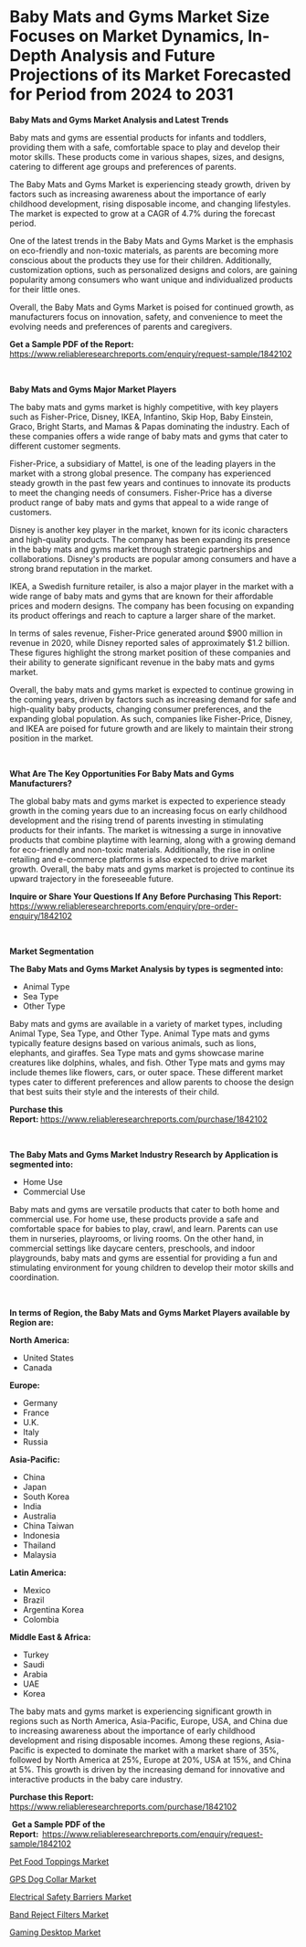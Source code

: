 <p><h1>Baby Mats and Gyms Market Size Focuses on Market Dynamics, In-Depth Analysis and Future Projections of its Market Forecasted for Period from 2024 to 2031</h1></p><p><strong>Baby Mats and Gyms Market Analysis and Latest Trends</strong></p>
<p><p>Baby mats and gyms are essential products for infants and toddlers, providing them with a safe, comfortable space to play and develop their motor skills. These products come in various shapes, sizes, and designs, catering to different age groups and preferences of parents.</p><p>The Baby Mats and Gyms Market is experiencing steady growth, driven by factors such as increasing awareness about the importance of early childhood development, rising disposable income, and changing lifestyles. The market is expected to grow at a CAGR of 4.7% during the forecast period.</p><p>One of the latest trends in the Baby Mats and Gyms Market is the emphasis on eco-friendly and non-toxic materials, as parents are becoming more conscious about the products they use for their children. Additionally, customization options, such as personalized designs and colors, are gaining popularity among consumers who want unique and individualized products for their little ones.</p><p>Overall, the Baby Mats and Gyms Market is poised for continued growth, as manufacturers focus on innovation, safety, and convenience to meet the evolving needs and preferences of parents and caregivers.</p></p>
<p><strong>Get a Sample PDF of the Report:&nbsp;</strong> <a href="https://www.reliableresearchreports.com/enquiry/request-sample/1842102">https://www.reliableresearchreports.com/enquiry/request-sample/1842102</a></p>
<p>&nbsp;</p>
<p><strong>Baby Mats and Gyms Major Market Players</strong></p>
<p><p>The baby mats and gyms market is highly competitive, with key players such as Fisher-Price, Disney, IKEA, Infantino, Skip Hop, Baby Einstein, Graco, Bright Starts, and Mamas & Papas dominating the industry. Each of these companies offers a wide range of baby mats and gyms that cater to different customer segments.</p><p>Fisher-Price, a subsidiary of Mattel, is one of the leading players in the market with a strong global presence. The company has experienced steady growth in the past few years and continues to innovate its products to meet the changing needs of consumers. Fisher-Price has a diverse product range of baby mats and gyms that appeal to a wide range of customers.</p><p>Disney is another key player in the market, known for its iconic characters and high-quality products. The company has been expanding its presence in the baby mats and gyms market through strategic partnerships and collaborations. Disney's products are popular among consumers and have a strong brand reputation in the market.</p><p>IKEA, a Swedish furniture retailer, is also a major player in the market with a wide range of baby mats and gyms that are known for their affordable prices and modern designs. The company has been focusing on expanding its product offerings and reach to capture a larger share of the market.</p><p>In terms of sales revenue, Fisher-Price generated around $900 million in revenue in 2020, while Disney reported sales of approximately $1.2 billion. These figures highlight the strong market position of these companies and their ability to generate significant revenue in the baby mats and gyms market.</p><p>Overall, the baby mats and gyms market is expected to continue growing in the coming years, driven by factors such as increasing demand for safe and high-quality baby products, changing consumer preferences, and the expanding global population. As such, companies like Fisher-Price, Disney, and IKEA are poised for future growth and are likely to maintain their strong position in the market.</p></p>
<p>&nbsp;</p>
<p><strong>What Are The Key Opportunities For Baby Mats and Gyms Manufacturers?</strong></p>
<p><p>The global baby mats and gyms market is expected to experience steady growth in the coming years due to an increasing focus on early childhood development and the rising trend of parents investing in stimulating products for their infants. The market is witnessing a surge in innovative products that combine playtime with learning, along with a growing demand for eco-friendly and non-toxic materials. Additionally, the rise in online retailing and e-commerce platforms is also expected to drive market growth. Overall, the baby mats and gyms market is projected to continue its upward trajectory in the foreseeable future.</p></p>
<p><strong>Inquire or Share Your Questions If Any Before Purchasing This Report:</strong> <a href="https://www.reliableresearchreports.com/enquiry/pre-order-enquiry/1842102">https://www.reliableresearchreports.com/enquiry/pre-order-enquiry/1842102</a></p>
<p>&nbsp;</p>
<p><strong>Market Segmentation</strong></p>
<p><strong>The Baby Mats and Gyms Market Analysis by types is segmented into:</strong></p>
<p><ul><li>Animal Type</li><li>Sea Type</li><li>Other Type</li></ul></p>
<p><p>Baby mats and gyms are available in a variety of market types, including Animal Type, Sea Type, and Other Type. Animal Type mats and gyms typically feature designs based on various animals, such as lions, elephants, and giraffes. Sea Type mats and gyms showcase marine creatures like dolphins, whales, and fish. Other Type mats and gyms may include themes like flowers, cars, or outer space. These different market types cater to different preferences and allow parents to choose the design that best suits their style and the interests of their child.</p></p>
<p><strong>Purchase this Report:&nbsp;</strong><a href="https://www.reliableresearchreports.com/purchase/1842102">https://www.reliableresearchreports.com/purchase/1842102</a></p>
<p>&nbsp;</p>
<p><strong>The Baby Mats and Gyms Market Industry Research by Application is segmented into:</strong></p>
<p><ul><li>Home Use</li><li>Commercial Use</li></ul></p>
<p><p>Baby mats and gyms are versatile products that cater to both home and commercial use. For home use, these products provide a safe and comfortable space for babies to play, crawl, and learn. Parents can use them in nurseries, playrooms, or living rooms. On the other hand, in commercial settings like daycare centers, preschools, and indoor playgrounds, baby mats and gyms are essential for providing a fun and stimulating environment for young children to develop their motor skills and coordination.</p></p>
<p>&nbsp;</p>
<p><strong>In terms of Region, the Baby Mats and Gyms Market Players available by Region are:</strong></p>
<p>
    <p> <strong> North America: </strong>
        <ul>
            <li>United States</li>
            <li>Canada</li>
        </ul>
        </p> 
    <p> <strong> Europe: </strong>
        <ul>
            <li>Germany</li>
            <li>France</li>
            <li>U.K.</li>
            <li>Italy</li>
            <li>Russia</li>
        </ul>
        </p> 
    <p> <strong> Asia-Pacific: </strong>
        <ul>
            <li>China</li>
            <li>Japan</li>
            <li>South Korea</li>
            <li>India</li>
            <li>Australia</li>
            <li>China Taiwan</li>
            <li>Indonesia</li>
            <li>Thailand</li>
            <li>Malaysia</li>
        </ul>
        </p> 
    <p> <strong> Latin America: </strong>
        <ul>
            <li>Mexico</li>
            <li>Brazil</li>
            <li>Argentina Korea</li>
            <li>Colombia</li>
        </ul>
        </p> 
    <p> <strong> Middle East & Africa: </strong>
        <ul>
            <li>Turkey</li>
            <li>Saudi</li>
            <li>Arabia</li>
            <li>UAE</li>
            <li>Korea</li>
        </ul>
    </p>
    </p>
<p><p>The baby mats and gyms market is experiencing significant growth in regions such as North America, Asia-Pacific, Europe, USA, and China due to increasing awareness about the importance of early childhood development and rising disposable incomes. Among these regions, Asia-Pacific is expected to dominate the market with a market share of 35%, followed by North America at 25%, Europe at 20%, USA at 15%, and China at 5%. This growth is driven by the increasing demand for innovative and interactive products in the baby care industry.</p></p>
<p><strong>Purchase this Report: </strong><a href="https://www.reliableresearchreports.com/purchase/1842102">https://www.reliableresearchreports.com/purchase/1842102</a></p>
<p>&nbsp;<strong>Get a Sample PDF of the Report:&nbsp;&nbsp;</strong><a href="https://www.reliableresearchreports.com/enquiry/request-sample/1842102">https://www.reliableresearchreports.com/enquiry/request-sample/1842102</a></p>
<p><strong></strong></p>
<p><p><a href="https://medium.com/@nathanpatel65/pet-food-toppings-market-insights-into-market-cagr-market-trends-and-growth-strategies-571f9b53fb90">Pet Food Toppings Market</a></p><p><a href="https://medium.com/@nathanpatel65/gps-dog-collar-market-insights-into-market-cagr-market-trends-and-growth-strategies-3880bed01f62">GPS Dog Collar Market</a></p><p><a href="https://medium.com/@brianhernandez1926/electrical-safety-barriers-market-insight-market-trends-growth-forecasted-from-2024-to-2031-33c3a27254f7">Electrical Safety Barriers Market</a></p><p><a href="https://medium.com/@nasiradams2018/band-reject-filters-market-research-report-its-history-and-forecast-2024-to-2031-df9ffac520a6">Band Reject Filters Market</a></p><p><a href="https://medium.com/@nasiradams2018/gaming-desktop-market-competitive-analysis-market-trends-and-forecast-to-2031-ffa7c6cf0462">Gaming Desktop Market</a></p></p>